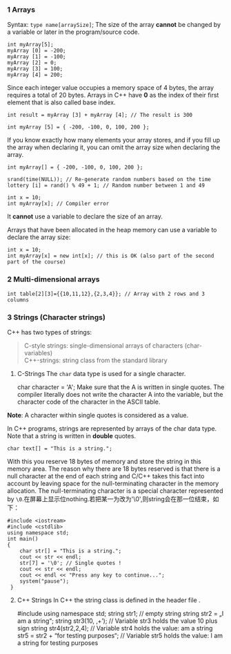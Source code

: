 ### 1 Arrays
Syntax: 
`type name[arraySize]`;
The size of the array **cannot** be changed by a variable or later in the program/source code.

    int myArray[5];
    myArray [0] = -200;
    myArray [1] = -100;
    myArray [2] = 0;
    myArray [3] = 100;
    myArray [4] = 200;
Since each integer value occupies a memory space of 4 bytes, the array requires a total of 20 bytes.
Arrays in C++ have **0** as the index of their first element that is also called base index.

    int result = myArray [3] + myArray [4]; // The result is 300
    
    int myArray [5] = { -200, -100, 0, 100, 200 };
    
If you know exactly how many elements your array stores, and if you fill up the array when declaring it, you can omit the array size when declaring the array. 

    int myArray[] = { -200, -100, 0, 100, 200 };

    srand(time(NULL)); // Re-generate random numbers based on the time
    lottery [i] = rand() % 49 + 1; // Random number between 1 and 49
    
    int x = 10;
    int myArray[x]; // Compiler error
It **cannot** use a variable to declare the size of an array.

Arrays that have been allocated in the heap memory can use a variable to declare the array
size:

    int x = 10;
    int myArray[x] = new int[x]; // this is OK (also part of the second part of the course)
    
### 2 Multi-dimensional arrays
    int table[2][3]={{10,11,12},{2,3,4}}; // Array with 2 rows and 3 columns
    
### 3 Strings (Character strings)
C++ has two types of strings:
> C-style strings: single-dimensional arrays of characters (char-variables)  
> C++-strings: string class from the standard library
1. C-Strings
The `char` data type is used for a single character.

    char character = 'A';
Make sure that the A is written in single quotes. The compiler literally does not write the character A into the variable, but the character code of the character in the ASCII table.  

**Note**: A character within single quotes is considered as a value.

In C++ programs, strings are represented by arrays of the char data type. Note that a string is written in **double** quotes.

    char text[] = "This is a string.";
With this you reserve 18 bytes of memory and store the string in this memory area. The reason why there are 18 bytes reserved is that there is a null character at the end of each
string and C/C++ takes this fact into account by leaving space for the null-terminating character in the memory allocation. The null-terminating character is a special character represented by `\0`.在屏幕上显示位nothing.若把某一为改为'\0',则string会在那一位结束，如下：

    #include <iostream>
    #include <cstdlib>
    using namespace std;
    int main()
    {
        char str[] = "This is a string.";
        cout << str << endl;
        str[7] = '\0'; // Single quotes !
        cout << str << endl;
        cout << endl << "Press any key to continue...";
        system("pause");
     }

2. C++ Strings
In C++ the string class is defined in the header file <string>.
    
    #include <string>
    using namespace std;
    string str1; // empty string
    string str2 = „I am a string“;
    string str3(10, ‚+’); // Variable str3 holds the value 10 plus sign
    string str4(str2,2,4); // Variable str4 holds the value: am a
    string str5 = str2 + “for testing purposes“; // Variable str5 holds the value: I am a string for testing purposes
    
    
    
